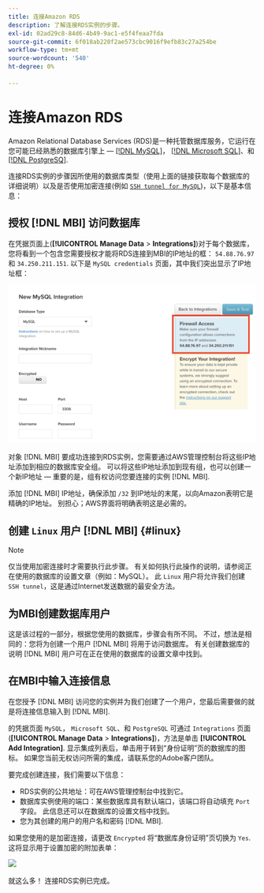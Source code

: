 ```yaml
---
title: 连接Amazon RDS
description: 了解连接RDS实例的步骤。
exl-id: 02ad29c8-84d6-4b49-9ac1-e5f4feaa7fda
source-git-commit: 6f018ab220f2ae573cbc9016f9efb83c27a254be
workflow-type: tm+mt
source-wordcount: '540'
ht-degree: 0%

---
```


# 连接Amazon RDS

Amazon Relational Database Services (RDS)是一种托管数据库服务，它运行在您可能已经熟悉的数据库引擎上 —  [[!DNL MySQL]](../integrations/mysql-via-a-direct-connection.md)， [[!DNL Microsoft SQL]](../integrations/microsoft-sql-server.md)、和 [[!DNL PostgreSQ]](../integrations/postgresql.md).

连接RDS实例的步骤因所使用的数据库类型（使用上面的链接获取每个数据库的详细说明）以及是否使用加密连接(例如 [`SSH tunnel for MySQL`](../integrations/mysql-via-ssh-tunnel.md))，以下是基本信息：

## 授权 [!DNL MBI] 访问数据库

在凭据页面上(**[!UICONTROL Manage Data** > **Integrations]**)对于每个数据库，您将看到一个包含您需要授权才能将RDS连接到MBI的IP地址的框： `54.88.76.97` 和 `34.250.211.151`. 以下是 `MySQL credentials` 页面，其中我们突出显示了IP地址框：

![](../../../assets/RDS_IP.png)

对象 [!DNL MBI] 要成功连接到RDS实例，您需要通过AWS管理控制台将这些IP地址添加到相应的数据库安全组。 可以将这些IP地址添加到现有组，也可以创建一个新IP地址 — 重要的是，组有权访问您要连接的实例 [!DNL MBI].

添加 [!DNL MBI] IP地址，确保添加 `/32` 到IP地址的末尾，以向Amazon表明它是精确的IP地址。 别担心；AWS界面将明确表明这是必需的。

## 创建 `Linux` 用户 [!DNL MBI] {#linux}

>[!NOTE]
>
>仅当使用加密连接时才需要执行此步骤。 有关如何执行此操作的说明，请参阅正在使用的数据库的设置文章（例如：MySQL）。 此 `Linux` 用户将允许我们创建 `SSH tunnel`，这是通过Internet发送数据的最安全方法。

## 为MBI创建数据库用户

这是该过程的一部分，根据您使用的数据库，步骤会有所不同。 不过，想法是相同的：您将为创建一个用户 [!DNL MBI] 将用于访问数据库。 有关创建数据库的说明 [!DNL MBI] 用户可在正在使用的数据库的设置文章中找到。

## 在MBI中输入连接信息

在您授予 [!DNL MBI] 访问您的实例并为我们创建了一个用户，您最后需要做的就是将连接信息输入到 [!DNL MBI].

的凭据页面 `MySQL`， `Microsoft SQL`、和 `PostgreSQL` 可通过 `Integrations` 页面(**[!UICONTROL Manage Data** > **Integrations]**)，方法是单击 **[!UICONTROL Add Integration]**. 显示集成列表后，单击用于转到“身份证明”页的数据库的图标。 如果您当前无权访问所需的集成，请联系您的Adobe客户团队。

要完成创建连接，我们需要以下信息：

* RDS实例的公共地址：可在AWS管理控制台中找到它。
* 数据库实例使用的端口：某些数据库具有默认端口，该端口将自动填充 `Port` 字段。 此信息还可以在数据库的设置文档中找到。
* 您为其创建的用户的用户名和密码 [!DNL MBI].

如果您使用的是加密连接，请更改 `Encrypted` 将“数据库身份证明”页切换为 `Yes`. 这将显示用于设置加密的附加表单：

![](../../../assets/sql-integration-encrypted-yes.png)

就这么多！ 连接RDS实例已完成。
